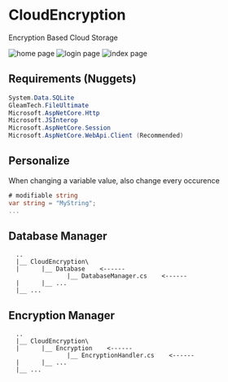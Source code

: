 # CloudEncryption
Encryption Based Cloud Storage

![home page](https://imgur.com/9DL3E9C.png)
![login page](https://i.imgur.com/NLHo1B8.png)
![index page]([http://url/to/img.png](https://i.imgur.com/nbeRcvh.png))

## Requirements (Nuggets)
```cs
System.Data.SQLite
GleamTech.FileUltimate
Microsoft.AspNetCore.Http
Microsoft.JSInterop
Microsoft.AspNetCore.Session
Microsoft.AspNetCore.WebApi.Client (Recommended)
```

## Personalize
When changing a variable value, also change every occurence
```cs
# modifiable string
var string = "MyString";
...
```

## Database Manager
```batch
  ..
  |__ CloudEncryption\
  |      |__ Database    <------
                |__ DatabaseManager.cs    <------
  |      |__ ... 
  |__ ...
```

## Encryption Manager
```batch
  ..
  |__ CloudEncryption\
  |      |__ Encryption    <------
                |__ EncryptionHandler.cs    <------
  |      |__ ... 
  |__ ...
```

